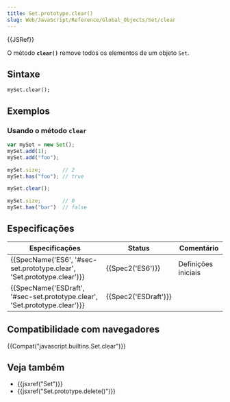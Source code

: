 ```yaml
---
title: Set.prototype.clear()
slug: Web/JavaScript/Reference/Global_Objects/Set/clear
---
```


{{JSRef}}

O método **`clear()`** remove todos os elementos de um objeto `Set`.

## Sintaxe

```
mySet.clear();
```

## Exemplos

### Usando o método `clear`

```js
var mySet = new Set();
mySet.add(1);
mySet.add("foo");

mySet.size;       // 2
mySet.has("foo"); // true

mySet.clear();

mySet.size;       // 0
mySet.has("bar")  // false
```

## Especificações

| Especificações                                                                                       | Status                       | Comentário          |
| ---------------------------------------------------------------------------------------------------- | ---------------------------- | ------------------- |
| {{SpecName('ES6', '#sec-set.prototype.clear', 'Set.prototype.clear')}}         | {{Spec2('ES6')}}         | Definições iniciais |
| {{SpecName('ESDraft', '#sec-set.prototype.clear', 'Set.prototype.clear')}} | {{Spec2('ESDraft')}} |                     |

## Compatibilidade com navegadores

{{Compat("javascript.builtins.Set.clear")}}

## Veja também

- {{jsxref("Set")}}
- {{jsxref("Set.prototype.delete()")}}
